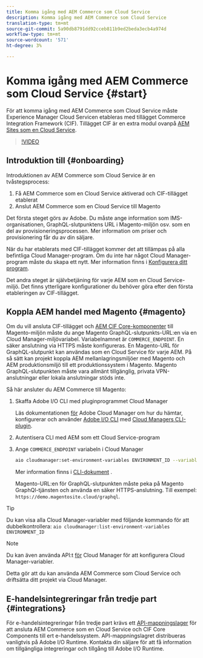 ```yaml
---
title: Komma igång med AEM Commerce som Cloud Service
description: Komma igång med AEM Commerce som Cloud Service
translation-type: tm+mt
source-git-commit: 5a90db8791dd92cceb811b9ed2beda3ecb4a974d
workflow-type: tm+mt
source-wordcount: '571'
ht-degree: 3%

---
```



# Komma igång med AEM Commerce som Cloud Service {#start}

För att komma igång med AEM Commerce som Cloud Service måste Experience Manager Cloud Servicen etableras med tillägget Commerce Integration Framework (CIF). Tillägget CIF är en extra modul ovanpå [AEM Sites som en Cloud Service](https://docs.adobe.com/content/help/en/experience-manager-cloud-service/sites/home.html).

>[!VIDEO](https://video.tv.adobe.com/v/37843?quality=12&learn=on)

## Introduktion till {#onboarding}

Introduktionen av AEM Commerce som Cloud Service är en tvåstegsprocess:

1. Få AEM Commerce som en Cloud Service aktiverad och CIF-tillägget etablerat
2. Anslut AEM Commerce som en Cloud Service till Magento

Det första steget görs av Adobe. Du måste ange information som IMS-organisationen, GraphQL-slutpunktens URL i Magento-miljön osv. som en del av provisioneringsprocessen. Mer information om priser och provisionering får du av din säljare.

När du har etablerats med CIF-tillägget kommer det att tillämpas på alla befintliga Cloud Manager-program. Om du inte har något Cloud Manager-program måste du skapa ett nytt. Mer information finns i [Konfigurera ditt program](https://docs.adobe.com/content/help/en/experience-manager-cloud-manager/using/getting-started/setting-up-program.html).

Det andra steget är självbetjäning för varje AEM som en Cloud Service-miljö. Det finns ytterligare konfigurationer du behöver göra efter den första etableringen av CIF-tillägget.

## Koppla AEM handel med Magento {#magento}

Om du vill ansluta CIF-tillägget och [AEM CIF Core-komponenter](https://github.com/adobe/aem-core-cif-components) till Magento-miljön måste du ange Magento GraphQL-slutpunkts-URL:en via en Cloud Manager-miljövariabel. Variabelnamnet är `COMMERCE_ENDPOINT`. En säker anslutning via HTTPS måste konfigureras.
En Magento-URL för GraphQL-slutpunkt kan användas som en Cloud Service för varje AEM. På så sätt kan projekt koppla AEM mellanlagringsmiljöer med Magento och AEM produktionsmiljö till ett produktionssystem i Magento. Magento GraphQL-slutpunkten måste vara allmänt tillgänglig, privata VPN-anslutningar eller lokala anslutningar stöds inte.

Så här ansluter du AEM Commerce till Magento:

1. Skaffa Adobe I/O CLI med pluginprogrammet Cloud Manager

   Läs dokumentationen [för](https://docs.adobe.com/content/help/en/experience-manager-cloud-manager/using/introduction-to-cloud-manager.html) Adobe Cloud Manager om hur du hämtar, konfigurerar och använder [Adobe I/O CLI](https://github.com/adobe/aio-cli) med [Cloud Managers CLI-plugin](https://github.com/adobe/aio-cli-plugin-cloudmanager).

2. Autentisera CLI med AEM som ett Cloud Service-program

3. Ange `COMMERCE_ENDPOINT` variabeln i Cloud Manager

   ```bash
   aio cloudmanager:set-environment-variables ENVIRONMENT_ID --variable COMMERCE_ENDPOINT "<Magento GraphQL endpoint URL>"
   ```

   Mer information finns i [CLI-dokument](https://github.com/adobe/aio-cli-plugin-cloudmanager#aio-cloudmanagerset-environment-variables-environmentid) .

   Magento-URL:en för GraphQL-slutpunkten måste peka på Magento GraphQl-tjänsten och använda en säker HTTPS-anslutning. Till exempel: `https://demo.magentosite.cloud/graphql`.

>[!TIP]
>
>Du kan visa alla Cloud Manager-variabler med följande kommando för att dubbelkontrollera: `aio cloudmanager:list-environment-variables ENVIRONMENT_ID`

>[!NOTE]
>
>Du kan även använda API:t [för](https://www.adobe.io/apis/experiencecloud/cloud-manager/docs.html) Cloud Manager för att konfigurera Cloud Manager-variabler.

Detta gör att du kan använda AEM Commerce som Cloud Service och driftsätta ditt projekt via Cloud Manager.

## E-handelsintegreringar från tredje part {#integrations}

För e-handelsintegreringar från tredje part krävs ett [API-mappningslager](architecture/third-party.md) för att ansluta AEM Commerce som en Cloud Service och CIF Core Components till ert e-handelssystem. API-mappningslagret distribueras vanligtvis på Adobe I/O Runtime. Kontakta din säljare för att få information om tillgängliga integreringar och tillgång till Adobe I/O Runtime.
